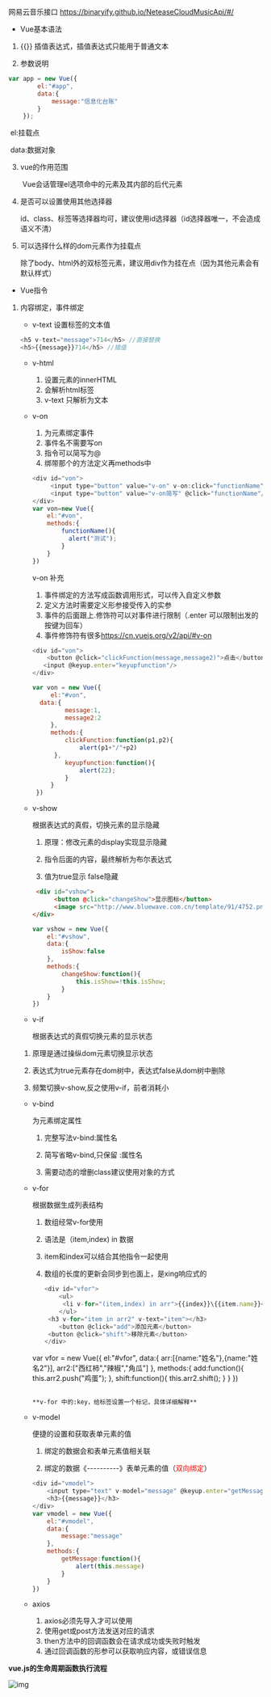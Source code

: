 网易云音乐接口 <a>https://binaryify.github.io/NeteaseCloudMusicApi/#/</a>

* Vue基本语法

1. {{}} 插值表达式，插值表达式只能用于普通文本

2. 参数说明

```javascript
var app = new Vue({
        el:"#app",
        data:{
            message:"信息化台账"
        }
    });
```

​		el:挂载点

​		data:数据对象

3. vue的作用范围

   ​	Vue会话管理el选项命中的元素及其内部的后代元素

4. 是否可以设置使用其他选择器

   ​	id、class、标签等选择器均可，建议使用id选择器（id选择器唯一，不会造成语义不清）

5. 可以选择什么样的dom元素作为挂载点

   ​	除了body、html外的双标签元素，建议用div作为挂在点（因为其他元素会有默认样式）

* Vue指令

1. 内容绑定，事件绑定

   * v-text 设置标签的文本值

   ```javascript
   <h5 v-text="message">714</h5> //直接替换
   <h5>{{message}}714</h5> //插值
   ```

   * v-html
     1. 设置元素的innerHTML
     2. 会解析html标签
     3. v-text 只解析为文本
     
   * v-on

     1. 为元素绑定事件
     2. 事件名不需要写on
     3. 指令可以简写为@
     4. 绑带那个的方法定义再methods中
     
     ```javascript
     <div id="von">
          <input type="button" value="v-on" v-on:click="functionName"/>
          <input type="button" value="v-on简写" @click="functionName"/>
     </div>
     var von=new Vue({
         el:"#von",
         methods:{
             functionName(){
               alert("测试");
             }
         }
     })
     ```
     
     v-on 补充
     
     1. 事件绑定的方法写成函数调用形式，可以传入自定义参数
     2. 定义方法时需要定义形参接受传入的实参
     3. 事件的后面跟上.修饰符可以对事件进行限制（.enter 可以限制出发的按键为回车）
     4. 事件修饰符有很多<https://cn.vuejs.org/v2/api/#v-on>
       
     
     ```javascript
     <div id="von">
         <button @click="clickFunction(message,message2)">点击</button>
     	<input @keyup.enter="keyupfunction"/>
     </div>
     ```
     
     ```javascript
     var von = new Vue({
          el:"#von",
       data:{
              message:1,
              message2:2
          },
          methods:{
              clickFunction:function(p1,p2){
                  alert(p1+"/"+p2)
           },
              keyupfunction:function(){
                  alert(22);
              }
          }
      })
     ```
     
   * v-show

     根据表达式的真假，切换元素的显示隐藏

     1. 原理：修改元素的display实现显示隐藏

     2. 指令后面的内容，最终解析为布尔表达式

     3. 值为true显示 false隐藏

     ```html
      <div id="vshow">
           <button @click="changeShow">显示图标</button>
           <image src="http://www.bluewave.com.cn/template/91/4752.png" v-show="isShow"></image>
     </div>
     ```

     ```javascript
     var vshow = new Vue({
         el:"#vshow",
         data:{
             isShow:false
         },
         methods:{
             changeShow:function(){
                 this.isShow=!this.isShow;
             }
         }
     })
     ```

     

   * v-if 

     根据表达式的真假切换元素的显示状态
     
    1. 原理是通过操纵dom元素切换显示状态

     2. 表达式为true元素存在dom树中，表达式false从dom树中删除

     3. 频繁切换v-show,反之使用v-if，前者消耗小

   * v-bind

     为元素绑定属性

     1. 完整写法v-bind:属性名

     2. 简写省略v-bind,只保留 :属性名

     3. 需要动态的增删class建议使用对象的方式

   * v-for

     根据数据生成列表结构

     1. 数组经常v-for使用
     
     2. 语法是（item,index) in 数据
     
     3. item和index可以结合其他指令一起使用
     
     4. 数组的长度的更新会同步到也面上，是xing响应式的
     
        ```javascript
        <div id="vfor">
            <ul>
             <li v-for="(item,index) in arr">{{index}}\{{item.name}}</li>
            </ul>
         <h3 v-for="item in arr2" v-text="item"></h3>
            <button @click="add">添加元素</button>
         <button @click="shift">移除元素</button>
        </div>
     var vfor = new Vue({
            el:"#vfor",
         data:{
                arr:[{name:"姓名"},{name:"姓名2"}],
             arr2:["西红柿","辣椒","角瓜"]
            },
         methods:{
                add:function(){
                 this.arr2.push("鸡蛋");
                },
             shift:function(){
                    this.arr2.shift();
             }
            }
        })
        ```
     
        **v-for 中的:key，给标签设置一个标记，具体详细解释**

   * v-model

     便捷的设置和获取表单元素的值

     1. 绑定的数据会和表单元素值相关联
     
     2. 绑定的数据《----------》表单元素的值（<font color='red'>双向绑定</font>）

      ```javascript
      <div id="vmodel">
          <input type="text" v-model="message" @keyup.enter="getMessage"/>
          <h3>{{message}}</h3>
      </div>
      var vmodel = new Vue({
          el:"#vmodel",
          data:{
              message:"message"
          },
          methods:{
              getMessage:function(){
                  alert(this.message)
              }
          }
      })
      ```

   

   * axios
     1. axios必须先导入才可以使用
     2. 使用get或post方法发送对应的请求
     3. then方法中的回调函数会在请求成功或失败时触发
     4. 通过回调函数的形参可以获取响应内容，或错误信息



**vue.js的生命周期函数执行流程**


![img](image/vue/vue.js的生命周期函数执行流程.png)



